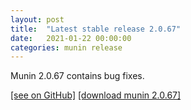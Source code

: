 ```yaml
---
layout: post
title:  "Latest stable release 2.0.67"
date:   2021-01-22 00:00:00
categories: munin release
---
```

Munin 2.0.67 contains bug fixes.

[\[see on GitHub\]](https://github.com/munin-monitoring/munin/releases/tag/2.0.67)
[\[download munin 2.0.67\]](http://downloads.munin-monitoring.org/munin/stable/2.0.67/)
